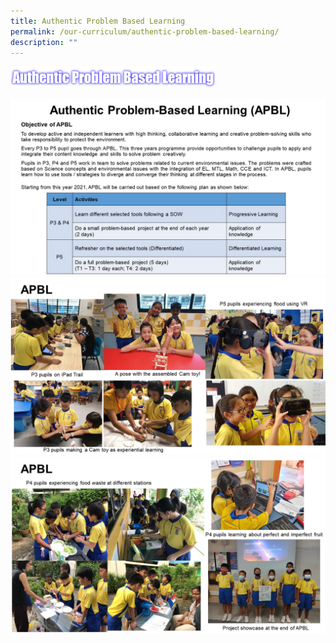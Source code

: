 ```yaml
---
title: Authentic Problem Based Learning
permalink: /our-curriculum/authentic-problem-based-learning/
description: ""
---
```

<img src="/images/AuthProbBasedLearn.png" 
     style="width:65%">


![](/images/apblSlide1.jpeg)
![](/images/apblSlide2.jpeg)
![](/images/apblSlide3.jpeg)